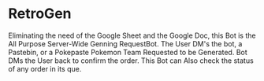# RetroGen
Eliminating the need of the Google Sheet and the Google Doc,  this Bot is the All Purpose Server-Wide Genning RequestBot. The User DM's the bot, a Pastebin, or a Pokepaste Pokemon Team Requested to be Generated. Bot DMs the User back to confirm the order. This Bot can Also check the status of any order in its que.
